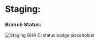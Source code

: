 # Staging:
### Branch Status:
![Staging GHA CI status badge placeholder](https://github.com/WTA-Stats/application/actions/workflows/ci.yml/badge.svg?branch=staging)
